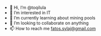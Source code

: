 - 👋 Hi, I’m @toqilula
- 👀 I’m interested in IT
- 🌱 I’m currently learning about mining pools
- 💞️ I’m looking to collaborate on anything
- 📫 How to reach me fatos.sylaj@gmail.com

<!---
toqilula/toqilula is a ✨ special ✨ repository because its `README.md` (this file) appears on your GitHub profile.
You can click the Preview link to take a look at your changes.
--->
